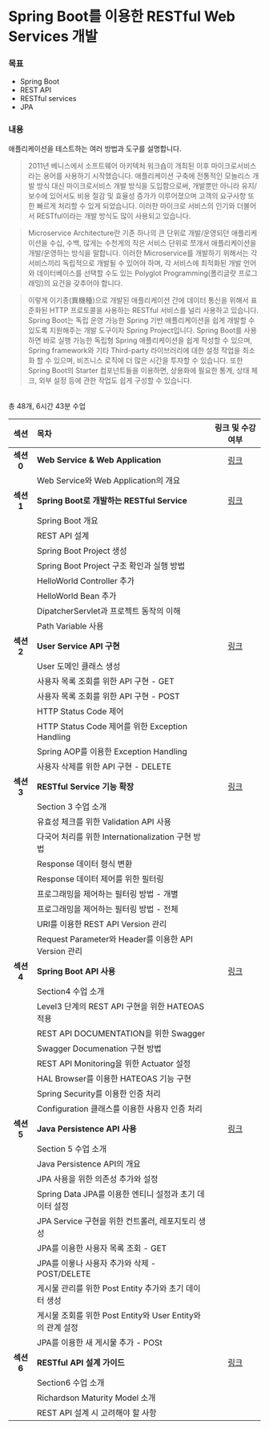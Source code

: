 # Spring Boot를 이용한 RESTful Web Services 개발

### 목표

- Spring Boot
- REST API
- RESTful services
- JPA

### 내용

애플리케이션을 테스트하는 여러 방법과 도구를 설명합니다.

> 2011년 베니스에서 소프트웨어 아키텍처 워크숍이 개최된 이후 마이크로서비스라는 용어를 사용하기 시작했습니다. 애플리케이션 구축에 전통적인 모놀리스 개발 방식 대신 마이크로서비스 개발 방식을 도입함으로써, 개발뿐만 아니라 유지/보수에 있어서도 비용 절감 및 효율성 증가가 이루어졌으며 고객의 요구사항 또한 빠르게 처리할 수 있게 되었습니다. 이러한 마이크로 서비스의 인기와 더불어서 RESTful이라는 개발 방식도 많이 사용되고 있습니다.

> Microservice Architecture란 기존 하나의 큰 단위로 개발/운영되던 애플리케이션을 수십, 수백, 많게는 수천게의 작은 서비스 단위로 쪼개서 애플리케이션을 개발/운영하는 방식을 말합니다. 이러한 Microservice를 개발하기 위해서는 각 서비스끼리 독립적으로 개발될 수 있어야 하며, 각 서비스에 최적화된 개발 언어와 데이터베이스를 선택할 수도 있는 Polyglot Programming(폴리글랏 프로그래밍)의 요건을 갖추어야 합니다.

> 이렇게 이기종(異機種)으로 개발된 애플리케이션 간에 데이터 통신을 위해서 표준화된 HTTP 프로토콜을 사용하는 RESTful 서비스를 널리 사용하고 있습니다.
> Spring Boot는 독립 운영 가능한 Spring 기반 애플리케이션을 쉽게 개발할 수 있도록 지원해주는 개발 도구이자 Spring Project입니다. Spring Boot를 사용하면 바로 실행 가능한 독립형 Spring 애플리케이션을 쉽게 작성할 수 있으며, Spring framework와 기타 Third-party 라이브러리에 대한 설정 작업을 최소화 할 수 있으며, 비즈니스 로직에 더 많은 시간을 투자할 수 있습니다. 또한 Spring Boot의 Starter 컴포넌트들을 이용하면, 상용화에 필요한 통계, 상태 체크, 외부 설정 등에 관한 작업도 쉽게 구성할 수 있습니다.

<br>
총 48개, 6시간 43분 수업

|   섹션    | 목차                                                       |                                              링크 및 수강여부                                               |
| :-------: | :--------------------------------------------------------- | :---------------------------------------------------------------------------------------------------------: |
| **섹션0** | **Web Service & Web Application**                          | [링크](https://github.com/jihyeonmun/SelfLearningaboutJavaSpring/tree/master/04_SpringBootRESTful/Section0) |
|           | Web Service와 Web Application의 개요                       |                                                                                                             |
| **섹션1** | **Spring Boot로 개발하는 RESTful Service**                 | [링크](https://github.com/jihyeonmun/SelfLearningaboutJavaSpring/tree/master/04_SpringBootRESTful/Section1) |
|           | Spring Boot 개요                                           |                                                                                                             |
|           | REST API 설계                                              |                                                                                                             |
|           | Spring Boot Project 생성                                   |                                                                                                             |
|           | Spring Boot Project 구조 확인과 실행 방법                  |                                                                                                             |
|           | HelloWorld Controller 추가                                 |                                                                                                             |
|           | HelloWorld Bean 추가                                       |                                                                                                             |
|           | DipatcherServlet과 프로젝트 동작의 이해                    |                                                                                                             |
|           | Path Variable 사용                                         |                                                                                                             |
| **섹션2** | **User Service API 구현**                                  | [링크](https://github.com/jihyeonmun/SelfLearningaboutJavaSpring/tree/master/04_SpringBootRESTful/Section2) |
|           | User 도메인 클래스 생성                                    |                                                                                                             |
|           | 사용자 목록 조회를 위한 API 구현 - GET                     |                                                                                                             |
|           | 사용자 목록 조회를 위한 API 구현 - POST                    |                                                                                                             |
|           | HTTP Status Code 제어                                      |                                                                                                             |
|           | HTTP Status Code 제어를 위한 Exception Handling            |                                                                                                             |
|           | Spring AOP를 이용한 Exception Handling                     |                                                                                                             |
|           | 사용자 삭제를 위한 API 구현 - DELETE                       |                                                                                                             |
| **섹션3** | **RESTful Service 기능 확장**                              | [링크](https://github.com/jihyeonmun/SelfLearningaboutJavaSpring/tree/master/04_SpringBootRESTful/Section3) |
|           | Section 3 수업 소개                                        |                                                                                                             |
|           | 유효성 체크를 위한 Validation API 사용                     |                                                                                                             |
|           | 다국어 처리를 위한 Internationalization 구현 방법          |                                                                                                             |
|           | Response 데이터 형식 변환                                  |                                                                                                             |
|           | Response 데이터 제어를 위한 필터링                         |                                                                                                             |
|           | 프로그래밍을 제어하는 필터링 방법 - 개별                   |                                                                                                             |
|           | 프로그래밍을 제어하는 필터링 방법 - 전체                   |                                                                                                             |
|           | URI를 이용한 REST API Version 관리                         |                                                                                                             |
|           | Request Parameter와 Header를 이용한 API Version 관리       |                                                                                                             |
| **섹션4** | **Spring Boot API 사용**                                   | [링크](https://github.com/jihyeonmun/SelfLearningaboutJavaSpring/tree/master/04_SpringBootRESTful/Section4) |
|           | Section4 수업 소개                                         |                                                                                                             |
|           | Level3 단계의 REST API 구현을 위한 HATEOAS 적용            |                                                                                                             |
|           | REST API DOCUMENTATION을 위한 Swagger                      |                                                                                                             |
|           | Swagger Documenation 구현 방법                             |                                                                                                             |
|           | REST API Monitoring을 위한 Actuator 설정                   |                                                                                                             |
|           | HAL Browser를 이용한 HATEOAS 기능 구현                     |                                                                                                             |
|           | Spring Security를 이용한 인증 처리                         |                                                                                                             |
|           | Configuration 클래스를 이용한 사용자 인증 처리             |                                                                                                             |
| **섹션5** | **Java Persistence API 사용**                              | [링크](https://github.com/jihyeonmun/SelfLearningaboutJavaSpring/tree/master/04_SpringBootRESTful/Section5) |
|           | Section 5 수업 소개                                        |                                                                                                             |
|           | Java Persistence API의 개요                                |                                                                                                             |
|           | JPA 사용을 위한 의존성 추가와 설정                         |                                                                                                             |
|           | Spring Data JPA를 이용한 엔티니 설정과 초기 데이터 설정    |                                                                                                             |
|           | JPA Service 구현을 위한 컨트롤러, 레포지토리 생성          |                                                                                                             |
|           | JPA를 이용한 사용자 목록 조회 - GET                        |                                                                                                             |
|           | JPA를 이욯나 사용자 추가와 삭제 - POST/DELETE              |                                                                                                             |
|           | 게시물 관리를 위한 Post Entity 추가와 초기 데이터 생성     |                                                                                                             |
|           | 게시물 조회를 위한 Post Entity와 User Entity와의 관계 설정 |                                                                                                             |
|           | JPA를 이용한 새 게시물 추가 - POSt                         |                                                                                                             |
| **섹션6** | **RESTful API 설계 가이드**                                | [링크](https://github.com/jihyeonmun/SelfLearningaboutJavaSpring/tree/master/04_SpringBootRESTful/Section6) |
|           | Section6 수업 소개                                         |                                                                                                             |
|           | Richardson Maturity Model 소개                             |                                                                                                             |
|           | REST API 설계 시 고려해야 할 사항                          |                                                                                                             |
